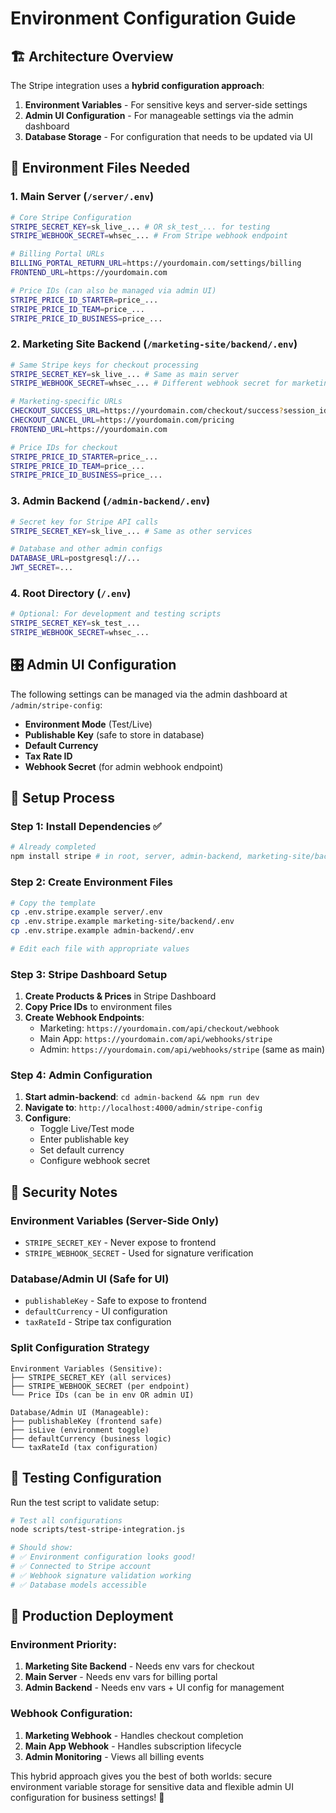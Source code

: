 # Environment Configuration Guide

## 🏗️ Architecture Overview

The Stripe integration uses a **hybrid configuration approach**:

1. **Environment Variables** - For sensitive keys and server-side settings
2. **Admin UI Configuration** - For manageable settings via the admin dashboard
3. **Database Storage** - For configuration that needs to be updated via UI

## 📁 Environment Files Needed

### 1. Main Server (`/server/.env`)
```bash
# Core Stripe Configuration
STRIPE_SECRET_KEY=sk_live_... # OR sk_test_... for testing
STRIPE_WEBHOOK_SECRET=whsec_... # From Stripe webhook endpoint

# Billing Portal URLs
BILLING_PORTAL_RETURN_URL=https://yourdomain.com/settings/billing
FRONTEND_URL=https://yourdomain.com

# Price IDs (can also be managed via admin UI)
STRIPE_PRICE_ID_STARTER=price_...
STRIPE_PRICE_ID_TEAM=price_...
STRIPE_PRICE_ID_BUSINESS=price_...
```

### 2. Marketing Site Backend (`/marketing-site/backend/.env`)
```bash
# Same Stripe keys for checkout processing
STRIPE_SECRET_KEY=sk_live_... # Same as main server
STRIPE_WEBHOOK_SECRET=whsec_... # Different webhook secret for marketing site

# Marketing-specific URLs
CHECKOUT_SUCCESS_URL=https://yourdomain.com/checkout/success?session_id={CHECKOUT_SESSION_ID}
CHECKOUT_CANCEL_URL=https://yourdomain.com/pricing
FRONTEND_URL=https://yourdomain.com

# Price IDs for checkout
STRIPE_PRICE_ID_STARTER=price_...
STRIPE_PRICE_ID_TEAM=price_...
STRIPE_PRICE_ID_BUSINESS=price_...
```

### 3. Admin Backend (`/admin-backend/.env`)
```bash
# Secret key for Stripe API calls
STRIPE_SECRET_KEY=sk_live_... # Same as other services

# Database and other admin configs
DATABASE_URL=postgresql://...
JWT_SECRET=...
```

### 4. Root Directory (`/.env`)
```bash
# Optional: For development and testing scripts
STRIPE_SECRET_KEY=sk_test_...
STRIPE_WEBHOOK_SECRET=whsec_...
```

## 🎛️ Admin UI Configuration

The following settings can be managed via the admin dashboard at `/admin/stripe-config`:

- **Environment Mode** (Test/Live)
- **Publishable Key** (safe to store in database)
- **Default Currency**
- **Tax Rate ID**
- **Webhook Secret** (for admin webhook endpoint)

## 🔧 Setup Process

### Step 1: Install Dependencies ✅
```bash
# Already completed
npm install stripe # in root, server, admin-backend, marketing-site/backend
```

### Step 2: Create Environment Files
```bash
# Copy the template
cp .env.stripe.example server/.env
cp .env.stripe.example marketing-site/backend/.env
cp .env.stripe.example admin-backend/.env

# Edit each file with appropriate values
```

### Step 3: Stripe Dashboard Setup
1. **Create Products & Prices** in Stripe Dashboard
2. **Copy Price IDs** to environment files
3. **Create Webhook Endpoints**:
   - Marketing: `https://yourdomain.com/api/checkout/webhook`
   - Main App: `https://yourdomain.com/api/webhooks/stripe`
   - Admin: `https://yourdomain.com/api/webhooks/stripe` (same as main)

### Step 4: Admin Configuration
1. **Start admin-backend**: `cd admin-backend && npm run dev`
2. **Navigate to**: `http://localhost:4000/admin/stripe-config`
3. **Configure**:
   - Toggle Live/Test mode
   - Enter publishable key
   - Set default currency
   - Configure webhook secret

## 🔐 Security Notes

### Environment Variables (Server-Side Only)
- `STRIPE_SECRET_KEY` - Never expose to frontend
- `STRIPE_WEBHOOK_SECRET` - Used for signature verification

### Database/Admin UI (Safe for UI)
- `publishableKey` - Safe to expose to frontend
- `defaultCurrency` - UI configuration
- `taxRateId` - Stripe tax configuration

### Split Configuration Strategy
```
Environment Variables (Sensitive):
├── STRIPE_SECRET_KEY (all services)
├── STRIPE_WEBHOOK_SECRET (per endpoint)
└── Price IDs (can be in env OR admin UI)

Database/Admin UI (Manageable):
├── publishableKey (frontend safe)
├── isLive (environment toggle)
├── defaultCurrency (business logic)
└── taxRateId (tax configuration)
```

## 🧪 Testing Configuration

Run the test script to validate setup:
```bash
# Test all configurations
node scripts/test-stripe-integration.js

# Should show:
# ✅ Environment configuration looks good!
# ✅ Connected to Stripe account
# ✅ Webhook signature validation working
# ✅ Database models accessible
```

## 🚀 Production Deployment

### Environment Priority:
1. **Marketing Site Backend** - Needs env vars for checkout
2. **Main Server** - Needs env vars for billing portal
3. **Admin Backend** - Needs env vars + UI config for management

### Webhook Configuration:
1. **Marketing Webhook** - Handles checkout completion
2. **Main App Webhook** - Handles subscription lifecycle
3. **Admin Monitoring** - Views all billing events

This hybrid approach gives you the best of both worlds: secure environment variable storage for sensitive data and flexible admin UI configuration for business settings! 🎯